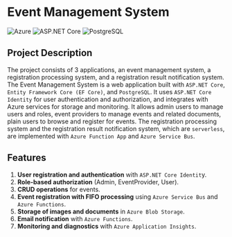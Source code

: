# Event Management System

![Azure](https://img.shields.io/badge/Azure-Enabled-blue)
![ASP.NET Core](https://img.shields.io/badge/ASP.NET%20Core-8.0-blue)
![PostgreSQL](https://img.shields.io/badge/PostgreSQL-Enabled-blue)

## Project Description

The project consists of 3 applications, an event management system, a registration processing system, and a registration result notification system.
The Event Management System is a web application built with `ASP.NET Core`, `Entity Framework Core (EF Core)`, and `PostgreSQL`. It uses `ASP.NET Core Identity` for user authentication and authorization, and integrates with Azure services for storage and monitoring. It allows admin users to manage users and roles, event providers to manage events and related documents, plain users to browse and register for events.
The registration processing system and the registration result notification system, which are `serverless`, are implemented with `Azure Function App` and `Azure Service Bus`.

## Features

1. **User registration and authentication** with `ASP.NET Core Identit`y.
2. **Role-based authorization** (Admin, EventProvider, User).
3. **CRUD operations** for events.
4. **Event registration with FIFO processing** using `Azure Service Bus` and `Azure Functions`.
5. **Storage of images and documents** in `Azure Blob Storage`.
6. **Email notification** with `Azure Functions`.
7. **Monitoring and diagnostics** with `Azure Application Insights`.

